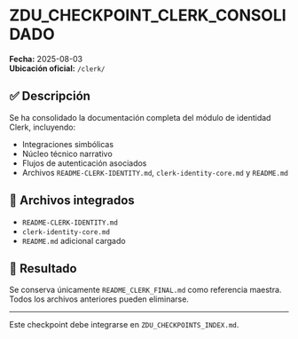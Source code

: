# ZDU_CHECKPOINT_CLERK_CONSOLIDADO

**Fecha:** 2025-08-03  
**Ubicación oficial:** `/clerk/`

## ✅ Descripción

Se ha consolidado la documentación completa del módulo de identidad Clerk, incluyendo:

- Integraciones simbólicas
- Núcleo técnico narrativo
- Flujos de autenticación asociados
- Archivos `README-CLERK-IDENTITY.md`, `clerk-identity-core.md` y `README.md`

## 📁 Archivos integrados

- `README-CLERK-IDENTITY.md`
- `clerk-identity-core.md`
- `README.md` adicional cargado

## 📌 Resultado

Se conserva únicamente `README_CLERK_FINAL.md` como referencia maestra.  
Todos los archivos anteriores pueden eliminarse.

---

Este checkpoint debe integrarse en `ZDU_CHECKPOINTS_INDEX.md`.
